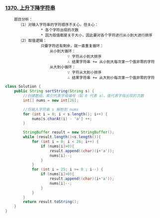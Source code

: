 ### [1370. 上升下降字符串](https://leetcode-cn.com/problems/increasing-decreasing-string/)

		题目分析：
		  （1）对输入字符串的字符顺序不关心，但关心：
		  			* 各个字符出现的次数
		  			* 因为取值都是关于大小，因此要对各个字符进行从小到大进行排序
		  （2）取值逻辑：
		  			只要字符还有剩余，就一直重复循环：
		  				从小到大循环：
		  						∵ 字符从小到大排序
		  						∴ 结果字符串 += 从小到大每次拿一个值非零的字符
		  				从大到小循环：
		  						∵ 字符从大到小排序
		  						∴ 结果字符串 += 从大到小每次拿一个值非零的字符

```java
class Solution {
    public String sortString(String s) {
        //创建数组，索引代表字母编号（如 0 代表 a），值代表字母出现的次数
        int[] nums = new int[26];

        //将输入字符串 s 解析到 nums
        for (int i = 0; i < s.length(); i++) {
            nums[s.charAt(i) - 'a'] ++;
        }

        StringBuffer result = new StringBuffer();
        while (result.length()<s.length()){
            for (int i = 0; i < 26; i++) {
                if (nums[i]>0){
                    result.append((char)(i+'a'));
                    nums[i]--;
                }
            }
            for (int i = 25; i >= 0 ; i--) {
                if (nums[i]>0){
                    result.append((char)(i+'a'));
                    nums[i]--;
                }
            }
        }
        return result.toString();
    }
}
```

